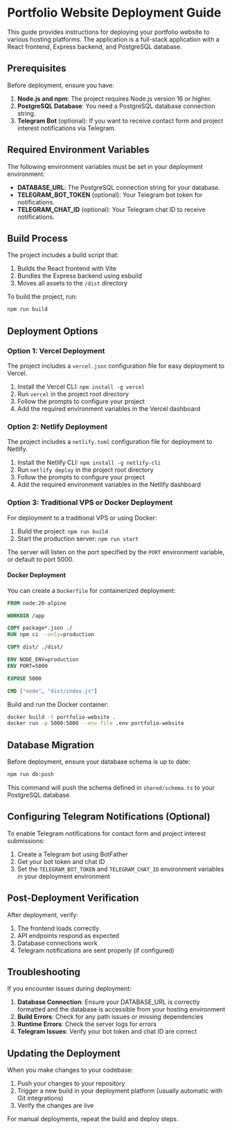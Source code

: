 # Portfolio Website Deployment Guide

This guide provides instructions for deploying your portfolio website to various hosting platforms. The application is a full-stack application with a React frontend, Express backend, and PostgreSQL database.

## Prerequisites

Before deployment, ensure you have:

1. **Node.js and npm**: The project requires Node.js version 16 or higher.
2. **PostgreSQL Database**: You need a PostgreSQL database connection string.
3. **Telegram Bot** (optional): If you want to receive contact form and project interest notifications via Telegram.

## Required Environment Variables

The following environment variables must be set in your deployment environment:

- **DATABASE_URL**: The PostgreSQL connection string for your database.
- **TELEGRAM_BOT_TOKEN** (optional): Your Telegram bot token for notifications.
- **TELEGRAM_CHAT_ID** (optional): Your Telegram chat ID to receive notifications.

## Build Process

The project includes a build script that:
1. Builds the React frontend with Vite 
2. Bundles the Express backend using esbuild
3. Moves all assets to the `/dist` directory

To build the project, run:
```bash
npm run build
```

## Deployment Options

### Option 1: Vercel Deployment

The project includes a `vercel.json` configuration file for easy deployment to Vercel.

1. Install the Vercel CLI: `npm install -g vercel`
2. Run `vercel` in the project root directory
3. Follow the prompts to configure your project
4. Add the required environment variables in the Vercel dashboard

### Option 2: Netlify Deployment

The project includes a `netlify.toml` configuration file for deployment to Netlify.

1. Install the Netlify CLI: `npm install -g netlify-cli`
2. Run `netlify deploy` in the project root directory
3. Follow the prompts to configure your project
4. Add the required environment variables in the Netlify dashboard

### Option 3: Traditional VPS or Docker Deployment

For deployment to a traditional VPS or using Docker:

1. Build the project: `npm run build`
2. Start the production server: `npm run start`

The server will listen on the port specified by the `PORT` environment variable, or default to port 5000.

#### Docker Deployment

You can create a `Dockerfile` for containerized deployment:

```Dockerfile
FROM node:20-alpine

WORKDIR /app

COPY package*.json ./
RUN npm ci --only=production

COPY dist/ ./dist/

ENV NODE_ENV=production
ENV PORT=5000

EXPOSE 5000

CMD ["node", "dist/index.js"]
```

Build and run the Docker container:
```bash
docker build -t portfolio-website .
docker run -p 5000:5000 --env-file .env portfolio-website
```

## Database Migration

Before deployment, ensure your database schema is up to date:

```bash
npm run db:push
```

This command will push the schema defined in `shared/schema.ts` to your PostgreSQL database.

## Configuring Telegram Notifications (Optional)

To enable Telegram notifications for contact form and project interest submissions:

1. Create a Telegram bot using BotFather
2. Get your bot token and chat ID
3. Set the `TELEGRAM_BOT_TOKEN` and `TELEGRAM_CHAT_ID` environment variables in your deployment environment

## Post-Deployment Verification

After deployment, verify:

1. The frontend loads correctly
2. API endpoints respond as expected
3. Database connections work
4. Telegram notifications are sent properly (if configured)

## Troubleshooting

If you encounter issues during deployment:

1. **Database Connection**: Ensure your DATABASE_URL is correctly formatted and the database is accessible from your hosting environment
2. **Build Errors**: Check for any path issues or missing dependencies
3. **Runtime Errors**: Check the server logs for errors
4. **Telegram Issues**: Verify your bot token and chat ID are correct

## Updating the Deployment

When you make changes to your codebase:

1. Push your changes to your repository
2. Trigger a new build in your deployment platform (usually automatic with Git integrations)
3. Verify the changes are live

For manual deployments, repeat the build and deploy steps.